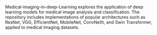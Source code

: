 Medical-imaging-in-deep-Learning explores the application of deep learning models for medical image analysis and classification. The repository includes implementations of popular architectures such as ResNet, VGG, EfficientNet, MobileNet, ConvNeXt, and Swin Transformer, applied to medical imaging datasets.
